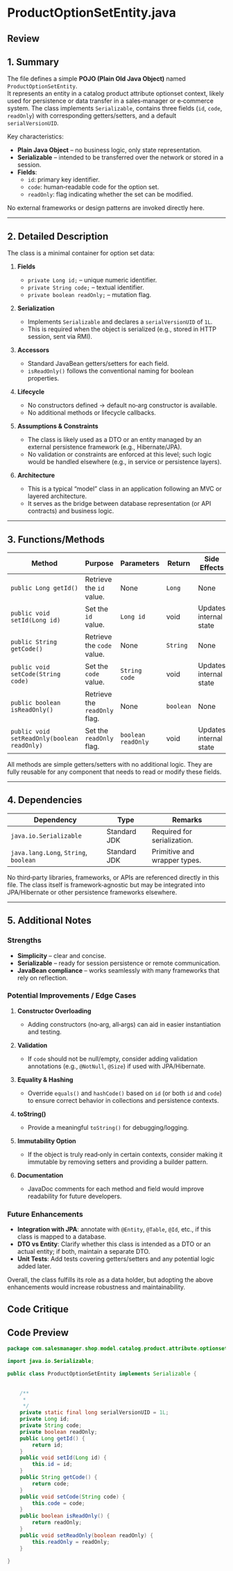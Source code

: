 # ProductOptionSetEntity.java

## Review

## 1. Summary  
The file defines a simple **POJO (Plain Old Java Object)** named `ProductOptionSetEntity`.  
It represents an entity in a catalog product attribute optionset context, likely used for persistence or data transfer in a sales‑manager or e‑commerce system. The class implements `Serializable`, contains three fields (`id`, `code`, `readOnly`) with corresponding getters/setters, and a default `serialVersionUID`.  

Key characteristics:
- **Plain Java Object** – no business logic, only state representation.  
- **Serializable** – intended to be transferred over the network or stored in a session.  
- **Fields**:  
  - `id`: primary key identifier.  
  - `code`: human‑readable code for the option set.  
  - `readOnly`: flag indicating whether the set can be modified.  

No external frameworks or design patterns are invoked directly here.

---

## 2. Detailed Description  
The class is a minimal container for option set data:

1. **Fields**  
   - `private Long id;` – unique numeric identifier.  
   - `private String code;` – textual identifier.  
   - `private boolean readOnly;` – mutation flag.  

2. **Serialization**  
   - Implements `Serializable` and declares a `serialVersionUID` of `1L`.  
   - This is required when the object is serialized (e.g., stored in HTTP session, sent via RMI).

3. **Accessors**  
   - Standard JavaBean getters/setters for each field.  
   - `isReadOnly()` follows the conventional naming for boolean properties.

4. **Lifecycle**  
   - No constructors defined → default no‑arg constructor is available.  
   - No additional methods or lifecycle callbacks.

5. **Assumptions & Constraints**  
   - The class is likely used as a DTO or an entity managed by an external persistence framework (e.g., Hibernate/JPA).  
   - No validation or constraints are enforced at this level; such logic would be handled elsewhere (e.g., in service or persistence layers).  

6. **Architecture**  
   - This is a typical “model” class in an application following an MVC or layered architecture.  
   - It serves as the bridge between database representation (or API contracts) and business logic.

---

## 3. Functions/Methods  

| Method | Purpose | Parameters | Return | Side Effects |
|--------|---------|------------|--------|--------------|
| `public Long getId()` | Retrieve the `id` value. | None | `Long` | None |
| `public void setId(Long id)` | Set the `id` value. | `Long id` | void | Updates internal state |
| `public String getCode()` | Retrieve the `code` value. | None | `String` | None |
| `public void setCode(String code)` | Set the `code` value. | `String code` | void | Updates internal state |
| `public boolean isReadOnly()` | Retrieve the `readOnly` flag. | None | `boolean` | None |
| `public void setReadOnly(boolean readOnly)` | Set the `readOnly` flag. | `boolean readOnly` | void | Updates internal state |

All methods are simple getters/setters with no additional logic. They are fully reusable for any component that needs to read or modify these fields.

---

## 4. Dependencies  

| Dependency | Type | Remarks |
|------------|------|---------|
| `java.io.Serializable` | Standard JDK | Required for serialization. |
| `java.lang.Long`, `String`, `boolean` | Standard JDK | Primitive and wrapper types. |

No third‑party libraries, frameworks, or APIs are referenced directly in this file. The class itself is framework‑agnostic but may be integrated into JPA/Hibernate or other persistence frameworks elsewhere.

---

## 5. Additional Notes  

### Strengths  
- **Simplicity** – clear and concise.  
- **Serializable** – ready for session persistence or remote communication.  
- **JavaBean compliance** – works seamlessly with many frameworks that rely on reflection.

### Potential Improvements / Edge Cases  
1. **Constructor Overloading**  
   - Adding constructors (no‑arg, all‑args) can aid in easier instantiation and testing.

2. **Validation**  
   - If `code` should not be null/empty, consider adding validation annotations (e.g., `@NotNull`, `@Size`) if used with JPA/Hibernate.

3. **Equality & Hashing**  
   - Override `equals()` and `hashCode()` based on `id` (or both `id` and `code`) to ensure correct behavior in collections and persistence contexts.

4. **toString()**  
   - Provide a meaningful `toString()` for debugging/logging.

5. **Immutability Option**  
   - If the object is truly read‑only in certain contexts, consider making it immutable by removing setters and providing a builder pattern.

6. **Documentation**  
   - JavaDoc comments for each method and field would improve readability for future developers.

### Future Enhancements  
- **Integration with JPA**: annotate with `@Entity`, `@Table`, `@Id`, etc., if this class is mapped to a database.  
- **DTO vs Entity**: Clarify whether this class is intended as a DTO or an actual entity; if both, maintain a separate DTO.  
- **Unit Tests**: Add tests covering getters/setters and any potential logic added later.

Overall, the class fulfills its role as a data holder, but adopting the above enhancements would increase robustness and maintainability.

## Code Critique



## Code Preview

```java
package com.salesmanager.shop.model.catalog.product.attribute.optionset;

import java.io.Serializable;

public class ProductOptionSetEntity implements Serializable {
	
	
	/**
	 * 
	 */
	private static final long serialVersionUID = 1L;
	private Long id;
	private String code;
	private boolean readOnly;
	public Long getId() {
		return id;
	}
	public void setId(Long id) {
		this.id = id;
	}
	public String getCode() {
		return code;
	}
	public void setCode(String code) {
		this.code = code;
	}
	public boolean isReadOnly() {
		return readOnly;
	}
	public void setReadOnly(boolean readOnly) {
		this.readOnly = readOnly;
	}

}



```

